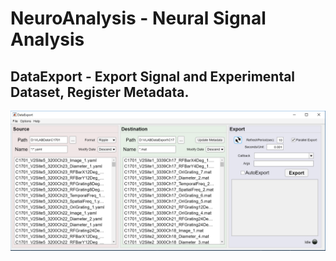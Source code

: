 # NeuroAnalysis - Neural Signal Analysis

## DataExport - Export Signal and Experimental Dataset, Register Metadata.

![DataExport](./DataExport/DataExportCapture.PNG)
